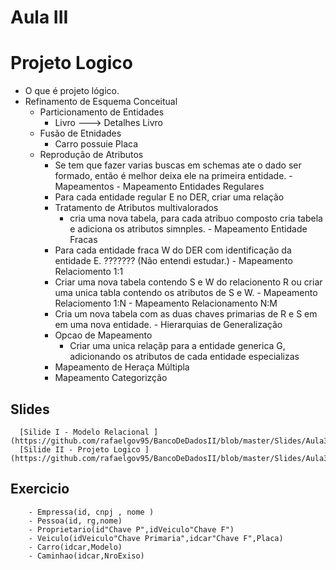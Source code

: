 
# Aula III
 # Projeto Logico 
   - O que é projeto lógico.
   - Refinamento de Esquema Conceitual
        - Particionamento de Entidades
            - Livro ---> Detalhes Livro
        - Fusão de Etnidades
            - Carro possuie Placa
        - Reprodução de Atributos    
            - Se tem que fazer varias buscas em schemas ate o dado ser formado, então é melhor deixa ele na primeira entidade.
    - Mapeamentos
         - Mapeamento Entidades Regulares
           - Para cada entidade regular E no DER, criar uma relação
           - Tratamento de Atributos multivalorados
               - cria uma nova tabela, para cada atribuo composto cria tabela e adiciona os atributos simnples.
         - Mapeamento Entidade Fracas
            - Para cada entidade fraca W do DER com identificação da entidade E. ??????? (Não entendi estudar.)
         - Mapeamento Relaciomento 1:1
            - Criar uma nova tabela contendo S e W do relacionento R ou criar uma unica tabla contendo os atributos de S e W.
         - Mapeamento Relaciomento 1:N
         - Mapeamento Relacionamento N:M
            - Cria um nova tabela com as duas chaves primarias de R e S em em uma nova entidade.
         - Hierarquias de Generalização
            - Opcao de Mapeamento
               - Criar uma unica relaçãp para a entidade generica G, adicionando os atributos de cada entidade especializas
          - Mapeamento de Heraça Múltipla
          - Mapeamento Categorizção
  ## Slides 
  
      [Silide I - Modelo Relacional ](https://github.com/rafaelgov95/BancoDeDadosII/blob/master/Slides/Aula3_ModeloRelacional.pdf) 
      [Silide II - Projeto Logico ](https://github.com/rafaelgov95/BancoDeDadosII/blob/master/Slides/Aula3_ProjetoLogico.pdf) 
      
  ## Exercicio
  
        - Empressa(id, cnpj , nome )
        - Pessoa(id, rg,nome)
        - Proprietario(id"Chave P",idVeiculo"Chave F")
        - Veiculo(idVeiculo"Chave Primaria",idcar"Chave F",Placa)
        - Carro(idcar,Modelo)
        - Caminhao(idcar,NroExiso)
          
